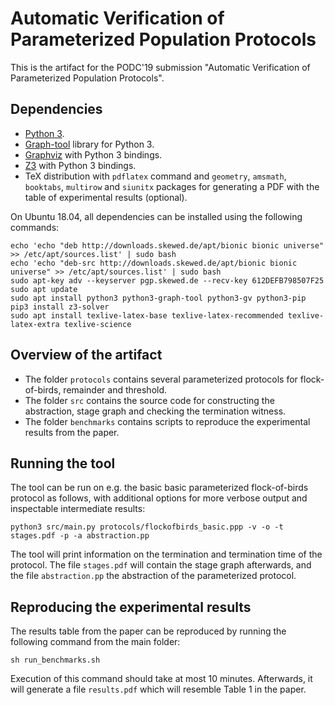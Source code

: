 # Automatic Verification of Parameterized Population Protocols

This is the artifact for the PODC'19 submission "Automatic Verification of Parameterized Population Protocols".

## Dependencies

- [Python 3](https://www.python.org/).
- [Graph-tool](https://graph-tool.skewed.de/) library for Python 3.
- [Graphviz](https://www.graphviz.org/) with Python 3 bindings.
- [Z3](https://github.com/Z3Prover/z3/) with Python 3 bindings.
- TeX distribution with `pdflatex` command and `geometry`, `amsmath`, `booktabs`, `multirow` and `siunitx` packages for generating a PDF with the table of experimental results (optional).

On Ubuntu 18.04, all dependencies can be installed using the following commands:
```
echo 'echo "deb http://downloads.skewed.de/apt/bionic bionic universe" >> /etc/apt/sources.list' | sudo bash
echo 'echo "deb-src http://downloads.skewed.de/apt/bionic bionic universe" >> /etc/apt/sources.list' | sudo bash
sudo apt-key adv --keyserver pgp.skewed.de --recv-key 612DEFB798507F25
sudo apt update
sudo apt install python3 python3-graph-tool python3-gv python3-pip
pip3 install z3-solver
sudo apt install texlive-latex-base texlive-latex-recommended texlive-latex-extra texlive-science
```

## Overview of the artifact

- The folder `protocols` contains several parameterized protocols for flock-of-birds, remainder and threshold.
- The folder `src` contains the source code for constructing the abstraction, stage graph and checking the termination witness.
- The folder `benchmarks` contains scripts to reproduce the experimental results from the paper.

## Running the tool

The tool can be run on e.g. the basic basic parameterized flock-of-birds protocol as follows, with additional options for more verbose output and inspectable intermediate results:
```
python3 src/main.py protocols/flockofbirds_basic.ppp -v -o -t stages.pdf -p -a abstraction.pp
```
The tool will print information on the termination and termination time of the protocol. The file `stages.pdf` will contain the stage graph afterwards, and the file `abstraction.pp` the abstraction of the parameterized protocol.

## Reproducing the experimental results

The results table from the paper can be reproduced by running the following command from the main folder:
```
sh run_benchmarks.sh
```
Execution of this command should take at most 10 minutes. Afterwards, it will generate a file `results.pdf` which will resemble Table 1 in the paper.
